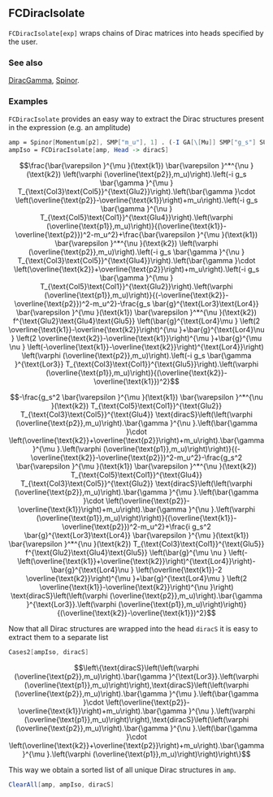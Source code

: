 ## FCDiracIsolate

`FCDiracIsolate[exp]` wraps chains of Dirac matrices into heads specified by the user.

### See also

[DiracGamma](DiracGamma), [Spinor](Spinor).

### Examples

`FCDiracIsolate` provides an easy way to extract the Dirac structures present in the expression (e.g. an amplitude)

```mathematica
amp = Spinor[Momentum[p2], SMP["m_u"], 1] . (-I GA[\[Mu]] SMP["g_s"] SUNTF[{Glu2}, Col3, Col5]) . (GS[-k1 + p2] + SMP["m_u"]) . (-I GA[\[Nu]] SMP["g_s"] SUNTF[{Glu4}, Col5, Col1]) . Spinor[Momentum[p1], SMP["m_u"], 1] FAD[{k1 - p2, SMP["m_u"]}, Dimension -> 4] FV[Polarization[k1, I], \[Mu]] FV[Polarization[k2, -I], \[Nu]] + Spinor[Momentum[p2], SMP["m_u"], 1] . (-I GA[\[Nu]] SMP["g_s"] SUNTF[{Glu4}, Col3, Col5]) . (GS[k2 + p2] + SMP["m_u"]) . (-I GA[\[Mu]] SMP["g_s"] SUNTF[{Glu2}, Col5, Col1]) . Spinor[Momentum[p1], SMP["m_u"], 1] FAD[{-k2 - p2, SMP["m_u"]}, Dimension -> 4] FV[Polarization[k1, I], \[Mu]] FV[Polarization[k2, -I], \[Nu]] - Spinor[Momentum[p2], SMP["m_u"], 1] . (-I GA[Lor3] SMP["g_s"] SUNTF[{Glu5}, Col3, Col1]) . Spinor[Momentum[p1], SMP["m_u"], 1] FAD[-k1 + k2, Dimension -> 4] FV[Polarization[k1, I], \[Mu]] FV[Polarization[k2, -I], \[Nu]] MT[Lor3, Lor4] (FV[2 k1 - k2, \[Nu]] MT[Lor4, \[Mu]] + FV[-k1 + 2 k2, \[Mu]] MT[Lor4, \[Nu]] + FV[-k1 - k2, Lor4] MT[\[Mu], \[Nu]]) SMP["g_s"] SUNF[Glu2, Glu4, Glu5]
ampIso = FCDiracIsolate[amp, Head -> diracS]
```

$$\frac{\bar{\varepsilon }^{\mu }(\text{k1}) \bar{\varepsilon }^*^{\nu }(\text{k2}) \left(\varphi (\overline{\text{p2}},m_u)\right).\left(-i g_s \bar{\gamma }^{\mu } T_{\text{Col3}\text{Col5}}^{\text{Glu2}}\right).\left(\bar{\gamma }\cdot \left(\overline{\text{p2}}-\overline{\text{k1}}\right)+m_u\right).\left(-i g_s \bar{\gamma }^{\nu } T_{\text{Col5}\text{Col1}}^{\text{Glu4}}\right).\left(\varphi (\overline{\text{p1}},m_u)\right)}{(\overline{\text{k1}}-\overline{\text{p2}})^2-m_u^2}+\frac{\bar{\varepsilon }^{\mu }(\text{k1}) \bar{\varepsilon }^*^{\nu }(\text{k2}) \left(\varphi (\overline{\text{p2}},m_u)\right).\left(-i g_s \bar{\gamma }^{\nu } T_{\text{Col3}\text{Col5}}^{\text{Glu4}}\right).\left(\bar{\gamma }\cdot \left(\overline{\text{k2}}+\overline{\text{p2}}\right)+m_u\right).\left(-i g_s \bar{\gamma }^{\mu } T_{\text{Col5}\text{Col1}}^{\text{Glu2}}\right).\left(\varphi (\overline{\text{p1}},m_u)\right)}{(-\overline{\text{k2}}-\overline{\text{p2}})^2-m_u^2}-\frac{g_s \bar{g}^{\text{Lor3}\text{Lor4}} \bar{\varepsilon }^{\mu }(\text{k1}) \bar{\varepsilon }^*^{\nu }(\text{k2}) f^{\text{Glu2}\text{Glu4}\text{Glu5}} \left(\bar{g}^{\text{Lor4}\mu } \left(2 \overline{\text{k1}}-\overline{\text{k2}}\right)^{\nu }+\bar{g}^{\text{Lor4}\nu } \left(2 \overline{\text{k2}}-\overline{\text{k1}}\right)^{\mu }+\bar{g}^{\mu \nu } \left(-\overline{\text{k1}}-\overline{\text{k2}}\right)^{\text{Lor4}}\right) \left(\varphi (\overline{\text{p2}},m_u)\right).\left(-i g_s \bar{\gamma }^{\text{Lor3}} T_{\text{Col3}\text{Col1}}^{\text{Glu5}}\right).\left(\varphi (\overline{\text{p1}},m_u)\right)}{(\overline{\text{k2}}-\overline{\text{k1}})^2}$$

$$-\frac{g_s^2 \bar{\varepsilon }^{\mu }(\text{k1}) \bar{\varepsilon }^*^{\nu }(\text{k2}) T_{\text{Col5}\text{Col1}}^{\text{Glu2}} T_{\text{Col3}\text{Col5}}^{\text{Glu4}} \text{diracS}\left(\left(\varphi (\overline{\text{p2}},m_u)\right).\bar{\gamma }^{\nu }.\left(\bar{\gamma }\cdot \left(\overline{\text{k2}}+\overline{\text{p2}}\right)+m_u\right).\bar{\gamma }^{\mu }.\left(\varphi (\overline{\text{p1}},m_u)\right)\right)}{(-\overline{\text{k2}}-\overline{\text{p2}})^2-m_u^2}-\frac{g_s^2 \bar{\varepsilon }^{\mu }(\text{k1}) \bar{\varepsilon }^*^{\nu }(\text{k2}) T_{\text{Col5}\text{Col1}}^{\text{Glu4}} T_{\text{Col3}\text{Col5}}^{\text{Glu2}} \text{diracS}\left(\left(\varphi (\overline{\text{p2}},m_u)\right).\bar{\gamma }^{\mu }.\left(\bar{\gamma }\cdot \left(\overline{\text{p2}}-\overline{\text{k1}}\right)+m_u\right).\bar{\gamma }^{\nu }.\left(\varphi (\overline{\text{p1}},m_u)\right)\right)}{(\overline{\text{k1}}-\overline{\text{p2}})^2-m_u^2}+\frac{i g_s^2 \bar{g}^{\text{Lor3}\text{Lor4}} \bar{\varepsilon }^{\mu }(\text{k1}) \bar{\varepsilon }^*^{\nu }(\text{k2}) T_{\text{Col3}\text{Col1}}^{\text{Glu5}} f^{\text{Glu2}\text{Glu4}\text{Glu5}} \left(\bar{g}^{\mu \nu } \left(-\left(\overline{\text{k1}}+\overline{\text{k2}}\right)^{\text{Lor4}}\right)-\bar{g}^{\text{Lor4}\nu } \left(\overline{\text{k1}}-2 \overline{\text{k2}}\right)^{\mu }+\bar{g}^{\text{Lor4}\mu } \left(2 \overline{\text{k1}}-\overline{\text{k2}}\right)^{\nu }\right) \text{diracS}\left(\left(\varphi (\overline{\text{p2}},m_u)\right).\bar{\gamma }^{\text{Lor3}}.\left(\varphi (\overline{\text{p1}},m_u)\right)\right)}{(\overline{\text{k2}}-\overline{\text{k1}})^2}$$

Now that all Dirac structures are wrapped into the head `diracS` it is easy to extract them to a separate list

```mathematica
Cases2[ampIso, diracS]
```

$$\left\{\text{diracS}\left(\left(\varphi (\overline{\text{p2}},m_u)\right).\bar{\gamma }^{\text{Lor3}}.\left(\varphi (\overline{\text{p1}},m_u)\right)\right),\text{diracS}\left(\left(\varphi (\overline{\text{p2}},m_u)\right).\bar{\gamma }^{\mu }.\left(\bar{\gamma }\cdot \left(\overline{\text{p2}}-\overline{\text{k1}}\right)+m_u\right).\bar{\gamma }^{\nu }.\left(\varphi (\overline{\text{p1}},m_u)\right)\right),\text{diracS}\left(\left(\varphi (\overline{\text{p2}},m_u)\right).\bar{\gamma }^{\nu }.\left(\bar{\gamma }\cdot \left(\overline{\text{k2}}+\overline{\text{p2}}\right)+m_u\right).\bar{\gamma }^{\mu }.\left(\varphi (\overline{\text{p1}},m_u)\right)\right)\right\}$$

This way we obtain a sorted list of all unique Dirac structures in `amp`.

```mathematica
ClearAll[amp, ampIso, diracS]
```
